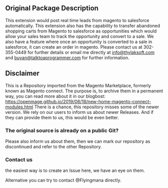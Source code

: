 ## Original Package Description

This extension would post real time leads from magento to salesforce automatically. This extension also has the capability to transfer abandoned shopping carts from Magento to salesforce as opportunities which would allow your sales team to track the opportunity and convert to a sale. We also have a feature where once an opportunity is converted to a sale in salesforce, it can create an order in magento. Please contact us at 302-355-0449 for further details or email me directly at info@thylaksoft.com and buyan@talktoaprogrammer.com for further information.


## Disclaimer

This is a Repository imported from the Magento Marketplace, formerly known as Magento connect.
The purpose is, to archive them in a permanent way, you can read more about it in our blogbost: https://openmage.github.io/2019/08/18/new-home-magento-connect-modules.html
There is a chance, this repository misses some of the newer version.
We rely on our users to inform us about newer Releases. And if they can provide them to us, this would be even better.

### The original source is already on a public Git?

Please also inform us about them, then we can mark our repository as discontinued and refer to the other Repository.

### Contact us

the easiest way is to create an Issue here, we have an eye on them.

Alternative you can try to contact @Flyingmana directly.
 
